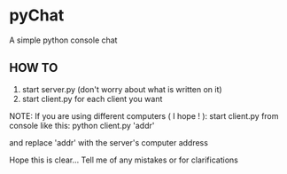 # pyChat
A simple python console chat

## HOW TO

1. start server.py (don't worry about what is written on it)
2. start client.py for each client you want


NOTE: If you are using different computers ( I hope ! ):
start client.py from console like this:
python client.py 'addr'

and replace 'addr' with the server's computer address

Hope this is clear... Tell me of any mistakes or for clarifications
